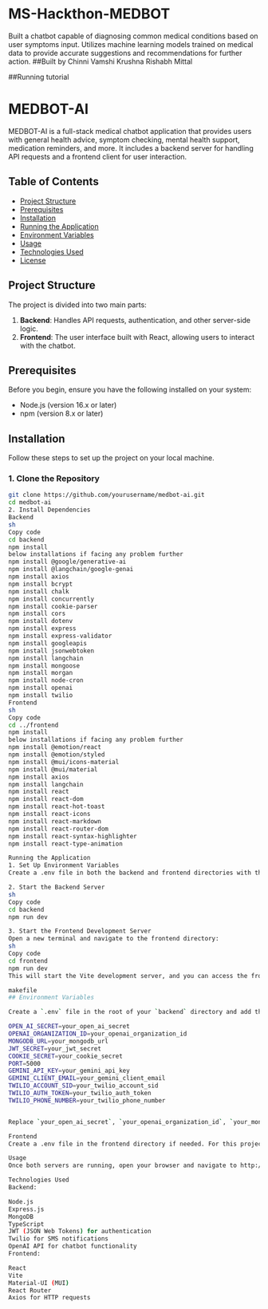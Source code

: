 # MS-Hackthon-MEDBOT
Built a chatbot capable of diagnosing common medical conditions based on user symptoms input. Utilizes machine learning models trained on medical data to provide accurate suggestions and recommendations for further action.
##Built by
Chinni Vamshi Krushna
Rishabh Mittal

##Running tutorial
# MEDBOT-AI

MEDBOT-AI is a full-stack medical chatbot application that provides users with general health advice, symptom checking, mental health support, medication reminders, and more. It includes a backend server for handling API requests and a frontend client for user interaction.

## Table of Contents

- [Project Structure](#project-structure)
- [Prerequisites](#prerequisites)
- [Installation](#installation)
- [Running the Application](#running-the-application)
- [Environment Variables](#environment-variables)
- [Usage](#usage)
- [Technologies Used](#technologies-used)
- [License](#license)

## Project Structure

The project is divided into two main parts:

1. **Backend**: Handles API requests, authentication, and other server-side logic.
2. **Frontend**: The user interface built with React, allowing users to interact with the chatbot.

## Prerequisites

Before you begin, ensure you have the following installed on your system:

- Node.js (version 16.x or later)
- npm (version 8.x or later)

## Installation

Follow these steps to set up the project on your local machine.

### 1. Clone the Repository

```sh
git clone https://github.com/yourusername/medbot-ai.git
cd medbot-ai
2. Install Dependencies
Backend
sh
Copy code
cd backend
npm install
below installations if facing any problem further
npm install @google/generative-ai
npm install @langchain/google-genai
npm install axios
npm install bcrypt
npm install chalk
npm install concurrently
npm install cookie-parser
npm install cors
npm install dotenv
npm install express
npm install express-validator
npm install googleapis
npm install jsonwebtoken
npm install langchain
npm install mongoose
npm install morgan
npm install node-cron
npm install openai
npm install twilio
Frontend
sh
Copy code
cd ../frontend
npm install
below installations if facing any problem further
npm install @emotion/react
npm install @emotion/styled
npm install @mui/icons-material
npm install @mui/material
npm install axios
npm install langchain
npm install react
npm install react-dom
npm install react-hot-toast
npm install react-icons
npm install react-markdown
npm install react-router-dom
npm install react-syntax-highlighter
npm install react-type-animation

Running the Application
1. Set Up Environment Variables
Create a .env file in both the backend and frontend directories with the necessary environment variables. See Environment Variables for details.

2. Start the Backend Server
sh
Copy code
cd backend
npm run dev

3. Start the Frontend Development Server
Open a new terminal and navigate to the frontend directory:
sh
Copy code
cd frontend
npm run dev
This will start the Vite development server, and you can access the frontend at http://localhost:3000.

makefile
## Environment Variables

Create a `.env` file in the root of your `backend` directory and add the following variables. Replace the placeholder values with your actual keys and credentials.

OPEN_AI_SECRET=your_open_ai_secret
OPENAI_ORGANIZATION_ID=your_openai_organization_id
MONGODB_URL=your_mongodb_url
JWT_SECRET=your_jwt_secret
COOKIE_SECRET=your_cookie_secret
PORT=5000
GEMINI_API_KEY=your_gemini_api_key
GEMINI_CLIENT_EMAIL=your_gemini_client_email
TWILIO_ACCOUNT_SID=your_twilio_account_sid
TWILIO_AUTH_TOKEN=your_twilio_auth_token
TWILIO_PHONE_NUMBER=your_twilio_phone_number


Replace `your_open_ai_secret`, `your_openai_organization_id`, `your_mongodb_url`, `your_jwt_secret`, `your_cookie_secret`, `your_gemini_api_key`, `your_gemini_client_email`, `your_twilio_account_sid`, `your_twilio_auth_token`, and `your_twilio_phone_number` with the actual values uploaded in the .env file code.

Frontend
Create a .env file in the frontend directory if needed. For this project, environment variables for the frontend are not explicitly required but may be added as needed for API endpoints or other configurations.

Usage
Once both servers are running, open your browser and navigate to http://localhost:5173/ to interact with the MEDBOT-AI application. You can signup with all details and then log in, chat with the bot, set medication reminders, and find nearby hospitals.

Technologies Used
Backend:

Node.js
Express.js
MongoDB
TypeScript
JWT (JSON Web Tokens) for authentication
Twilio for SMS notifications
OpenAI API for chatbot functionality
Frontend:

React
Vite
Material-UI (MUI)
React Router
Axios for HTTP requests
